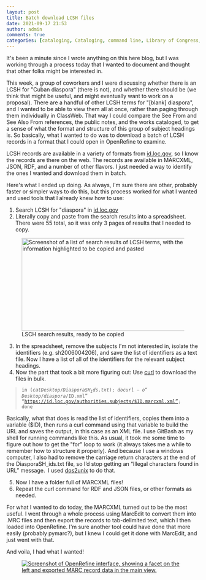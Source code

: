 ```yaml
---
layout: post
title: Batch download LCSH files
date: 2021-09-17 21:53
author: admin
comments: true
categories: [cataloging, Cataloging, command line, Library of Congress, technology]
---
```

<!-- wp:paragraph -->
<p>It's been a minute since I wrote anything on this here blog, but I was working through a process today that I wanted to document and thought that other folks might be interested in.</p>
<!-- /wp:paragraph -->

<!-- wp:paragraph -->
<p>This week, a group of coworkers and I were discussing whether there is an LCSH for "Cuban diaspora" (there is not), and whether there should be (we think that might be useful, and might eventually want to work on a proposal).  There are a handful of other LCSH terms for "[blank] diaspora", and I wanted to be able to view them all at once, rather than paging through them individually in ClassWeb.  That way I could compare the See From and See Also From references, the public notes, and the works cataloged, to get a sense of what the format and structure of this group of subject headings is.  So basically, what I wanted to do was to download a batch of LCSH records in a format that I could open in OpenRefine to examine.</p>
<!-- /wp:paragraph -->

<!-- wp:paragraph -->
<p>LCSH records are available in a variety of formats from <a rel="noreferrer noopener" href="https://id.loc.gov/authorities/subjects.html" target="_blank">id.loc.gov</a>, so I know the records are there on the web.  The records are available in MARCXML, JSON, RDF, and a number of other flavors.  I just needed a way to identify the ones I wanted and download them in batch.</p>
<!-- /wp:paragraph -->

<!-- wp:paragraph -->
<p>Here's what I ended up doing.  As always, I'm sure there are other, probably faster or simpler ways to do this, but this process worked for what I wanted and used tools that I already knew how to use:</p>
<!-- /wp:paragraph -->

<!-- wp:list {"ordered":true} -->
<ol><li>Search LCSH for "diaspora" in <a rel="noreferrer noopener" href="https://id.loc.gov/authorities/subjects.html" target="_blank">id.loc.gov</a></li><li>Literally copy and paste from the search results into a spreadsheet.  There were 55 total, so it was only 3 pages of results that I needed to copy.</li></ol>
<!-- /wp:list -->

<!-- wp:image {"id":436,"width":473,"height":242,"sizeSlug":"full","linkDestination":"media"} -->
<figure class="wp-block-image size-full is-resized"><a href="https://elliotdwilliams.com/wp-content/uploads/2021/09/image.png"><img src="https://elliotdwilliams.com/wp-content/uploads/2021/09/image.png" alt="Screenshot of a list of search results of LCSH terms, with the information highlighted to be copied and pasted" class="wp-image-436" width="473" height="242"/></a><figcaption>LSCH search results, ready to be copied</figcaption></figure>
<!-- /wp:image -->

<!-- wp:list {"ordered":true,"start":3} -->
<ol start="3"><li>In the spreadsheet, remove the subjects I'm not interested in, isolate the identifiers (e.g. sh2006004206), and save the list of identifiers as a text file.  Now I have a list of all of the identifiers for the relevant subject headings.</li><li>Now the part that took a bit more figuring out: Use <a href="https://curl.se/docs/manpage.html" data-type="URL" data-id="https://curl.se/docs/manpage.html">curl</a> to download the files in bulk.</li></ol>
<!-- /wp:list -->

> <code>in $(cat Desktop/DiasporaSH_ids.txt); do curl -o “Desktop/diaspora/$ID.xml” “https://id.loc.gov/authorities.subjects/$ID.marcxml.xml”; done</code>

<!-- wp:paragraph -->
<p>Basically, what that does is read the list of identifiers, copies them into a variable ($ID), then runs a curl command using that variable to build the URL and saves the output, in this case as an XML file.  I use GitBash as my shell for running commands like this.  As usual, it took me some time to figure out how to get the "for" loop to work (it always takes me a while to remember how to structure it properly).  And because I use a windows computer, I also had to remove the carriage return characters at the end of the DiasporaSH_ids.txt file, so I’d stop getting an “Illegal characters found in URL” message.  I used <a rel="noreferrer noopener" href="https://linux.die.net/man/1/dos2unix" data-type="URL" data-id="https://linux.die.net/man/1/dos2unix" target="_blank">dos2unix</a> to do that.</p>
<!-- /wp:paragraph -->

<!-- wp:list {"ordered":true,"start":5} -->
<ol start="5"><li>Now I have a folder full of MARCXML files!</li><li>Repeat the curl command for RDF and JSON files, or other formats as needed.</li></ol>
<!-- /wp:list -->

<!-- wp:paragraph -->
<p>For what I wanted to do today, the MARCXML turned out to be the most useful.  I went through a whole process using MarcEdit to convert them into .MRC files and then export the records to tab-delimited text, which I then loaded into OpenRefine.  I'm sure another tool could have done that more easily (probably pymarc?), but I knew I could get it done with MarcEdit, and just went with that.</p>
<!-- /wp:paragraph -->

<!-- wp:paragraph -->
<p>And voila, I had what I wanted!</p>
<!-- /wp:paragraph -->

<!-- wp:image {"id":439,"sizeSlug":"large","linkDestination":"media"} -->
<figure class="wp-block-image size-large"><a href="https://elliotdwilliams.com/wp-content/uploads/2021/09/image-1.png"><img src="https://elliotdwilliams.com/wp-content/uploads/2021/09/image-1-1024x571.png" alt="Screenshot of OpenRefine interface, showing a facet on the left and exported MARC record data in the main view." class="wp-image-439"/></a></figure>
<!-- /wp:image -->
